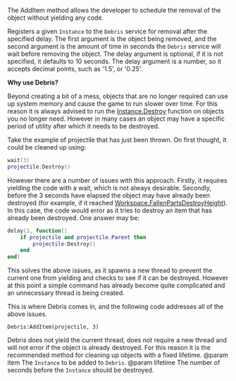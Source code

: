 The AddItem method allows the developer to schedule the removal of the object without yielding any code.

Registers a given `Instance` to the `Debris` service for removal after the specified delay. The first argument is the object being removed, and the second argument is the amount of time in seconds the `Debris` service will wait before removing the object. The delay argument is optional, if it is not specified, it defaults to 10 seconds. The delay argument is a number, so it accepts decimal points, such as '1.5', or '0.25'.

**Why use Debris?**

Beyond creating a bit of a mess, objects that are no longer required can use up system memory and cause the game to run slower over time. For this reason it is always advised to run the [Instance.Destroy](https://developer.roblox.com/api-reference/function/Instance/Destroy) function on objects you no longer need. However in many cases an object may have a specific period of utility after which it needs to be destroyed.

Take the example of projectile that has just been thrown. On first thought, it could be cleaned up using:

```lua
wait(3)
projectile:Destroy()
```

However there are a number of issues with this approach. Firstly, it requires yielding the code with a wait, which is not always desirable. Secondly, before the 3 seconds have elapsed the object may have already been destroyed (for example, if it reached [Workspace.FallenPartsDestroyHeight](https://developer.roblox.com/api-reference/property/Workspace/FallenPartsDestroyHeight)). In this case, the code would error as it tries to destroy an item that has already been destroyed. One answer may be:

```lua
delay(3, function()
	if projectile and projectile.Parent then
		projectile:Destroy()
	end
end)
```

This solves the above issues, as it spawns a new thread to prevent the current one from yielding and checks to see if it can be destroyed. However at this point a simple command has already become quite complicated and an unnecessary thread is being created.

This is where Debris comes in, and the following code addresses all of the above issues.

    Debris:AddItem(projectile, 3)

Debris does not yield the current thread, does not require a new thread and will not error if the object is already destroyed. For this reason it is the recommended method for cleaning up objects with a fixed lifetime.
@param item The `Instance` to be added to `Debris`.
@param lifetime The number of seconds before the `Instance` should be destroyed.
